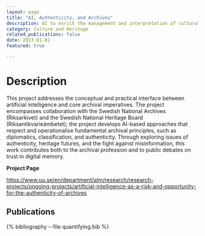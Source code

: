 ```yaml
---
layout: page
title: "AI, Authenticity, and Archives"
description: AI to enrich the management and interpretation of cultural heritage collections across Sweden
category: Culture and Heritage
related_publications: false
date: 2023-01-01
featured: true

---
```


# Description

This project addresses the conceptual and practical interface between artificial intelligence and core archival imperatives. The project encompasses collaboration with the Swedish National Archives (Riksarkivet) and the Swedish National Heritage Board (Riksantikvarieämbetet); the project develops AI-based approaches that respect and operationalise fundamental archival principles, such as diplomatics, classification, and authenticity. Through exploring issues of authenticity, heritage futures, and the fight against misinformation, this work contributes both to the archival profession and to public debates on trust in digital memory.

**Project Page**

<https://www.uu.se/en/department/alm/research/research-projects/ongoing-projects/artificial-intelligence-as-a-risk-and-opportunity-for-the-authenticity-of-archives>

## Publications
<div class="publications">
{% bibliography --file quantifying.bib %}
</div>